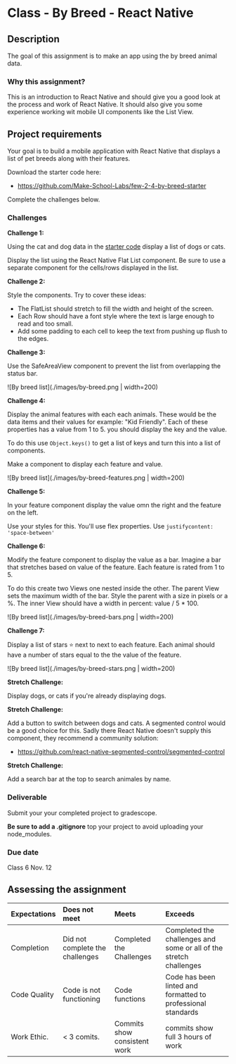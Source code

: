 # Class - By Breed - React Native 

## Description 

The goal of this assignment is to make an app using the by breed animal data. 

### Why this assignment?

This is an introduction to React Native and should give you a good look at the process and work of React Native. It should also give you some experience working wit mobile UI components like the List View. 

## Project requirements

Your goal is to build a mobile application with React Native that displays a list of pet breeds along with their features. 

Download the starter code here: 

- https://github.com/Make-School-Labs/few-2-4-by-breed-starter

Complete the challenges below.

### Challenges 
 
**Challenge 1:** 

Using the cat and dog data in the [starter code](https://github.com/Make-School-Labs/few-2-4-by-breed-starter) display a list of dogs or cats. 

Display the list using the React Native Flat List component. Be sure to use a separate component for the cells/rows displayed in the list. 

**Challenge 2:** 

Style the components. Try to cover these ideas: 

- The FlatList should stretch to fill the width and height of the screen. 
- Each Row should have a font style where the text is large enough to read and too small. 
- Add some padding to each cell to keep the text from pushing up flush to the edges. 

**Challenge 3:** 

Use the SafeAreaView component to prevent the list from overlapping the status bar. 

![By breed list](./images/by-breed.png | width=200)

**Challenge 4:** 

Display the animal features with each each animals. These would be the data items and their values for example: "Kid Friendly". Each of these properties has a value from 1 to 5. you should display the key and the value. 

To do this use `Object.keys()` to get a list of keys and turn this into a list of components. 

Make a component to display each feature and value. 

![By breed list](./images/by-breed-features.png | width=200)

**Challenge 5:**

In your feature component display the value omn the right and the feature on the left. 

Use your styles for this. You'll use flex properties. Use `justifycontent: 'space-between'`

**Challenge 6:**

Modify the feature component to display the value as a bar. Imagine a bar that stretches based on value of the feature. Each feature is rated from 1 to 5. 

To do this create two Views one nested inside the other. The parent View sets the maximum width of the bar. Style the parent with a size in pixels or a %. The inner View should have a width in percent: value / 5 * 100. 

![By breed list](./images/by-breed-bars.png | width=200)

**Challenge 7:**

Display a list of stars ⭐️ next to next to each feature. Each animal should have a number of stars equal to the the value of the feature. 

![By breed list](./images/by-breed-stars.png | width=200)

**Stretch Challenge:** 

Display dogs, or cats if you're already displaying dogs. 

**Stretch Challenge:**

Add a button to switch between dogs and cats. A segmented control would be a good choice for this. Sadly there React Native doesn't supply this component, they recommend a community solution: 

- https://github.com/react-native-segmented-control/segmented-control

**Stretch Challenge:**

Add a search bar at the top to search animales by name. 

### Deliverable

Submit your your completed project to gradescope. 

**Be sure to add a .gitignore** top your project to avoid uploading your node_modules. 

### Due date

Class 6 Nov. 12

## Assessing the assignment

| Expectations | Does not meet | Meets  | Exceeds  |
|:-------------|:--------------|:-------|:---------|
| Completion | Did not complete the challenges | Completed the Challenges | Completed the challenges and some or all of the stretch challenges |
| Code Quality | Code is not functioning | Code functions | Code has been linted and formatted to professional standards |
| Work Ethic.  | < 3 comits.   | Commits show consistent work| commits show full 3 hours of work |
